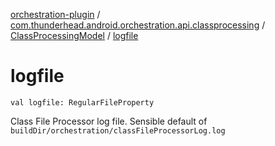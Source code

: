 [orchestration-plugin](../../index.md) / [com.thunderhead.android.orchestration.api.classprocessing](../index.md) / [ClassProcessingModel](index.md) / [logfile](./logfile.md)

# logfile

`val logfile: RegularFileProperty`

Class File Processor log file.
Sensible default of `buildDir/orchestration/classFileProcessorLog.log`


